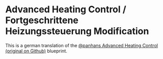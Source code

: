 # Advanced Heating Control / Fortgeschrittene Heizungssteuerung Modification

This is a german translation of the [@panhans Advanced Heating Control (original on Github)](https://github.com/panhans/homeassistant/blob/main/blueprints/automation/panhans/heating_control.yaml) blueprint.
